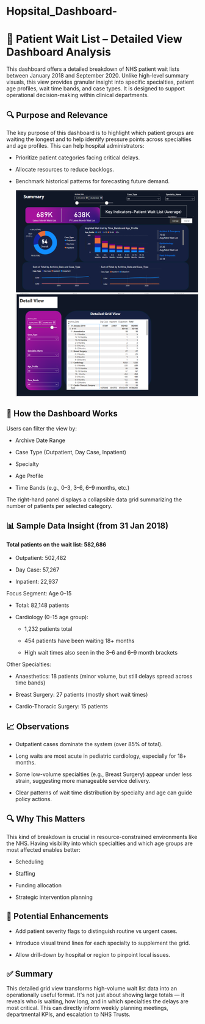 # Hopsital_Dashboard-
# 📌 Patient Wait List – Detailed View Dashboard Analysis
This dashboard offers a detailed breakdown of NHS patient wait lists between January 2018 and September 2020. Unlike high-level summary visuals, this view provides granular insight into specific specialties, patient age profiles, wait time bands, and case types. It is designed to support operational decision-making within clinical departments.

## 🔍 Purpose and Relevance
The key purpose of this dashboard is to highlight which patient groups are waiting the longest and to help identify pressure points across specialties and age profiles. This can help hospital administrators:

- Prioritize patient categories facing critical delays.

- Allocate resources to reduce backlogs.

- Benchmark historical patterns for forecasting future demand.

  ![alt text](https://github.com/HenryUnaeze/Hopsital_Dashboard-/blob/main/Hospital%20Dashboard%20.png)
  ![alt text](https://github.com/HenryUnaeze/Hopsital_Dashboard-/blob/main/Hospital%20Dashboard%202%20.png)

## 🔧 How the Dashboard Works
Users can filter the view by:

- Archive Date Range

- Case Type (Outpatient, Day Case, Inpatient)

- Specialty

- Age Profile

- Time Bands (e.g., 0–3, 3–6, 6–9 months, etc.)

The right-hand panel displays a collapsible data grid summarizing the number of patients per selected category.

## 📊 Sample Data Insight (from 31 Jan 2018)
#### Total patients on the wait list: 582,686

- Outpatient: 502,482

- Day Case: 57,267

- Inpatient: 22,937

Focus Segment: Age 0–15

- Total: 82,148 patients

- Cardiology (0–15 age group):

   - 1,232 patients total

   - 454 patients have been waiting 18+ months

   - High wait times also seen in the 3–6 and 6–9 month brackets

Other Specialties:

- Anaesthetics: 18 patients (minor volume, but still delays spread across time bands)

- Breast Surgery: 27 patients (mostly short wait times)

- Cardio-Thoracic Surgery: 15 patients

## 📈 Observations
- Outpatient cases dominate the system (over 85% of total).

- Long waits are most acute in pediatric cardiology, especially for 18+ months.

- Some low-volume specialties (e.g., Breast Surgery) appear under less strain, suggesting more manageable service delivery.

- Clear patterns of wait time distribution by specialty and age can guide policy actions.

## 🔍 Why This Matters
This kind of breakdown is crucial in resource-constrained environments like the NHS. Having visibility into which specialties and which age groups are most affected enables better:

- Scheduling

- Staffing

- Funding allocation

- Strategic intervention planning

## 🚧 Potential Enhancements
- Add patient severity flags to distinguish routine vs urgent cases.

- Introduce visual trend lines for each specialty to supplement the grid.

- Allow drill-down by hospital or region to pinpoint local issues.

## ✅ Summary
This detailed grid view transforms high-volume wait list data into an operationally useful format. It's not just about showing large totals — it reveals who is waiting, how long, and in which specialties the delays are most critical. This can directly inform weekly planning meetings, departmental KPIs, and escalation to NHS Trusts.
